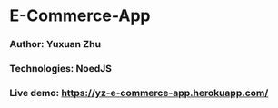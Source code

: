 # E-Commerce-App

### Author: Yuxuan Zhu

### Technologies: NoedJS

### Live demo: https://yz-e-commerce-app.herokuapp.com/
